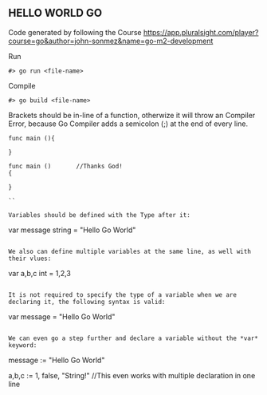 ## HELLO WORLD GO

Code generated by following the Course https://app.pluralsight.com/player?course=go&author=john-sonmez&name=go-m2-development


Run
```
#> go run <file-name>
```

Compile
```
#> go build <file-name>
```


Brackets should be in-line of a function, otherwize it will throw an Compiler Error, because Go Compiler adds a semicolon (;) at
the end of every line.

```
func main (){

}

func main ()       //Thanks God!
{

}

``

Variables should be defined with the Type after it:

```
var message string = "Hello Go World"

```

We also can define multiple variables at the same line, as well with their vlues:

```
var a,b,c int = 1,2,3
```

It is not required to specify the type of a variable when we are declaring it, the following syntax is valid:
```
var message = "Hello Go World"
```

We can even go a step further and declare a variable without the *var* keyword:
```
message := "Hello Go World"

a,b,c := 1, false, "String!"  //This even works with multiple declaration in one line
```
